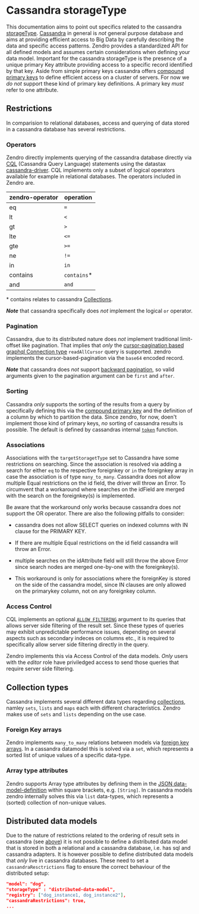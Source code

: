 # Cassandra storageType

This documentation aims to point out specifics related to the cassandra [storageType](setup_data_scheme.md#json-specs). [Cassandra]() in general is _not_ general purpose database and aims at providing efficient access to Big Data by carefully describing the data and specific access patterns. Zendro provides a standardized API for all defined models and assumes certain considerations when defining your data model. Important for the cassandra storageType is the presence of a unique primary Key attribute providing access to a specific record identified by that key. Aside from simple primary keys cassandra offers [compound primary keys](https://docs.datastax.com/en/cql-oss/3.3/cql/cql_using/useCompoundPrimaryKeyConcept.html) to define efficient access on a cluster of servers. For now we _do not_ support these kind of primary key definitions. A primary key _must_ refer to one attribute.

## Restrictions
In comparision to relational databases, access and querying of data stored in a cassandra database has several restrictions. 

### Operators
Zendro directly implements querying of the cassandra database directly via [CQL](https://cassandra.apache.org/doc/latest/cql/index.html) (Cassandra Query Language) statements using the datastax [cassandra-driver](https://docs.datastax.com/en/developer/nodejs-driver/4.6/). CQL implements only a subset of logical operators available for example in relational databases. The operators included in Zendro are.

zendro-operator | operation
------- | ------- 
eq | `= `
lt | `<`
gt | `>`
lte | `<=`
gte | `>=`
ne | `!=`
in | `in`
contains | `contains`*
and | `and`

\* contains relates to cassandra [Collections](https://cassandra.apache.org/doc/latest/cql/types.html#collections).  

**_Note_** that cassandra specifically does _not_ implement the logical `or` operator.

### Pagination
Cassandra, due to its distributed nature does _not_ implement traditional limit-offset like pagination. That implies that _only_ the [cursor-pagination based graphql Connection type](https://graphql.org/learn/pagination/#complete-connection-model) `readAllCursor` query is supported. zendro implements the cursor-based-pagination via the `base64` encoded record.  

**_Note_** that cassandra does _not_ support [backward pagination](api_graphql.md#pagination-argument), so valid arguments given to the pagination argument can be `first` and `after`.

### Sorting
Cassandra _only_ supports the sorting of the results from a query by specifically defining this via the [compound primary key](https://docs.datastax.com/en/cql-oss/3.3/cql/cql_using/useCompoundPrimaryKeyConcept.html) and the definition of a column by which to partition the data. Since zendro, for now, doen't implement those kind of primary keys, _no_ sorting of cassandra results is possible. The default is defined by cassandras internal [`token`](https://docs.datastax.com/en/cql-oss/3.3/cql/cql_using/useToken.html) function.

### Associations
Associations with the `targetStoragetType` set to Cassandra have some restrictions on searching. Since the association is resolved via adding a search for either `eq` to the respective foreignkey or `in` the foreignkey array in case the association is of type `many_to_many`. Cassandra does not allow multiple Equal restrictions on the id field, the driver will throw an Error. To circumvent that a workaround where searches on the idField are merged with the search on the foreignkey(s) is implemented.

Be aware that the workaround only works because cassandra does _not_ support the OR operator. There are also the following pitfalls to consider: 
- cassandra does not allow SELECT queries on indexed columns with IN clause for the PRIMARY KEY.

- If there are multiple Equal restrictions on the id field cassandra will throw an Error.
- multiple searches on the idAttribute field will still throw the above Error since search nodes are merged one-by-one with the foreignkey(s).
- This workaround is only for associations where the foreignKey is stored on the side of the cassandra model, since IN clauses are only allowed on the primarykey column, not on any foreignkey column.

### Access Control
CQL implements an optional [`ALLOW FILTERING`](https://cassandra.apache.org/doc/latest/cql/dml.html?highlight=allow%20filtering#allow-filtering) argument to its queries that allows server side filtering of the result set. Since these types of queries may exhibit unpredictable performance issues, depending on several aspects such as secondary indeces on columns etc., it is required to specifically allow server side filtering directly in the query.  

Zendro implements this via Access Control of the data models. _Only_ users with the _editor_ role have priviledged access to send those queries that require server side filtering.

## Collection types
Cassandra implements several different data types regarding [collections](https://cassandra.apache.org/doc/latest/cql/types.html#collections), namley `sets`, `lists` and `maps` each with different characteristics. Zendro makes use of `sets` and `lists` depending on the use case.

### Foreign Key arrays
Zendro implements `many_to_many` relations between models via [foreign key arrays](setup_data_scheme.md#many-to-many-association-through-foreign-key-arrays). In a cassandra datamodel this is solved via a `set`, which represents a sorted list of unique values of a specific data-type.

### Array type attributes
Zendro supports Array type attributes by defining them in the [JSON data-model-definition](setup_data_scheme.md#json-specs) within square brackets, e.g. `[String]`. In cassandra models zendro internally solves this via `list` data-types, which represents a (sorted) collection of non-unique values.

## Distributed data models
Due to the nature of restrictions related to the ordering of result sets in cassandra (see [above](#Sorting)) it is not possible to define a distributed data model that is stored in both a relational and a cassandra database, i.e. has sql and cassandra adapters. It is however possible to define distributed data models that _only_ live in cassandra databases. These need to set a `cassandraResctrictions` flag to ensure the correct behaviour of the distributed setup:

```JSON
"model": "dog",
"storageType" : "distributed-data-model",
"registry": ["dog_instance1, dog_instance2"],
"cassandraRestrictions": true,
...
```